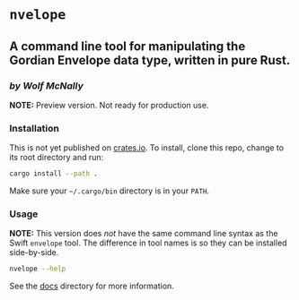# `nvelope`

## A command line tool for manipulating the Gordian Envelope data type, written in pure Rust.

<!--Guidelines: https://github.com/BlockchainCommons/secure-template/wiki -->

### _by Wolf McNally_

**NOTE:** Preview version. Not ready for production use.

### Installation

This is not yet published on [crates.io](https://crates.io). To install, clone this repo, change to its root directory and run:

```bash
cargo install --path .
```

Make sure your `~/.cargo/bin` directory is in your `PATH`.

### Usage

**NOTE:** This version does *not* have the same command line syntax as the Swift `envelope` tool. The difference in tool names is so they can be installed side-by-side.

```bash
nvelope --help
```

See the [docs](docs/README.md) directory for more information.
